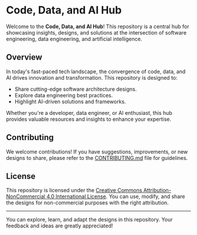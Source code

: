# Code, Data, and AI Hub


Welcome to the **Code, Data, and AI Hub**! This repository is a central hub for showcasing insights, designs, and solutions at the intersection of software engineering, data engineering, and artificial intelligence.

## Overview

In today's fast-paced tech landscape, the convergence of code, data, and AI drives innovation and transformation. This repository is designed to:

- Share cutting-edge software architecture designs.
- Explore data engineering best practices.
- Highlight AI-driven solutions and frameworks.

Whether you're a developer, data engineer, or AI enthusiast, this hub provides valuable resources and insights to enhance your expertise.
## Contributing

We welcome contributions! If you have suggestions, improvements, or new designs to share, please refer to the [CONTRIBUTING.md](CONTRIBUTING.md) file for guidelines.

## License

This repository is licensed under the [Creative Commons Attribution-NonCommercial 4.0 International License](LICENSE). You can use, modify, and share the designs for non-commercial purposes with the right attribution.

---

You can explore, learn, and adapt the designs in this repository. Your feedback and ideas are greatly appreciated!

